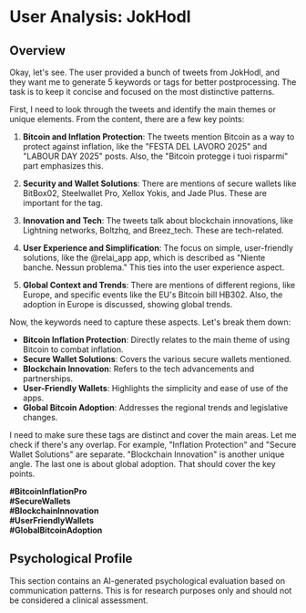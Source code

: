 # User Analysis: JokHodl

## Overview

<think>
Okay, let's see. The user provided a bunch of tweets from JokHodl, and they want me to generate 5 keywords or tags for better postprocessing. The task is to keep it concise and focused on the most distinctive patterns.

First, I need to look through the tweets and identify the main themes or unique elements. From the content, there are a few key points:

1. **Bitcoin and Inflation Protection**: The tweets mention Bitcoin as a way to protect against inflation, like the "FESTA DEL LAVORO 2025" and "LABOUR DAY 2025" posts. Also, the "Bitcoin protegge i tuoi risparmi" part emphasizes this.

2. **Security and Wallet Solutions**: There are mentions of secure wallets like BitBox02, Steelwallet Pro, Xellox Yokis, and Jade Plus. These are important for the tag.

3. **Innovation and Tech**: The tweets talk about blockchain innovations, like Lightning networks, Boltzhq, and Breez_tech. These are tech-related.

4. **User Experience and Simplification**: The focus on simple, user-friendly solutions, like the @relai_app app, which is described as "Niente banche. Nessun problema." This ties into the user experience aspect.

5. **Global Context and Trends**: There are mentions of different regions, like Europe, and specific events like the EU's Bitcoin bill HB302. Also, the adoption in Europe is discussed, showing global trends.

Now, the keywords need to capture these aspects. Let's break them down:

- **Bitcoin Inflation Protection**: Directly relates to the main theme of using Bitcoin to combat inflation.
- **Secure Wallet Solutions**: Covers the various secure wallets mentioned.
- **Blockchain Innovation**: Refers to the tech advancements and partnerships.
- **User-Friendly Wallets**: Highlights the simplicity and ease of use of the apps.
- **Global Bitcoin Adoption**: Addresses the regional trends and legislative changes.

I need to make sure these tags are distinct and cover the main areas. Let me check if there's any overlap. For example, "Inflation Protection" and "Secure Wallet Solutions" are separate. "Blockchain Innovation" is another unique angle. The last one is about global adoption. That should cover the key points.
</think>

**#BitcoinInflationPro**  
**#SecureWallets**  
**#BlockchainInnovation**  
**#UserFriendlyWallets**  
**#GlobalBitcoinAdoption**

## Psychological Profile

This section contains an AI-generated psychological evaluation based on communication patterns. This is for research purposes only and should not be considered a clinical assessment.